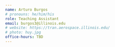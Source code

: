 ```yaml
---
name: Arturo Burgos
# pronouns: he/him/his
role: Teaching Assistant
email: burgos3@illinois.edu
# website: https://tran.aerospace.illinois.edu/
# photo: huy.jpg
office-hours: TBD
---
```

